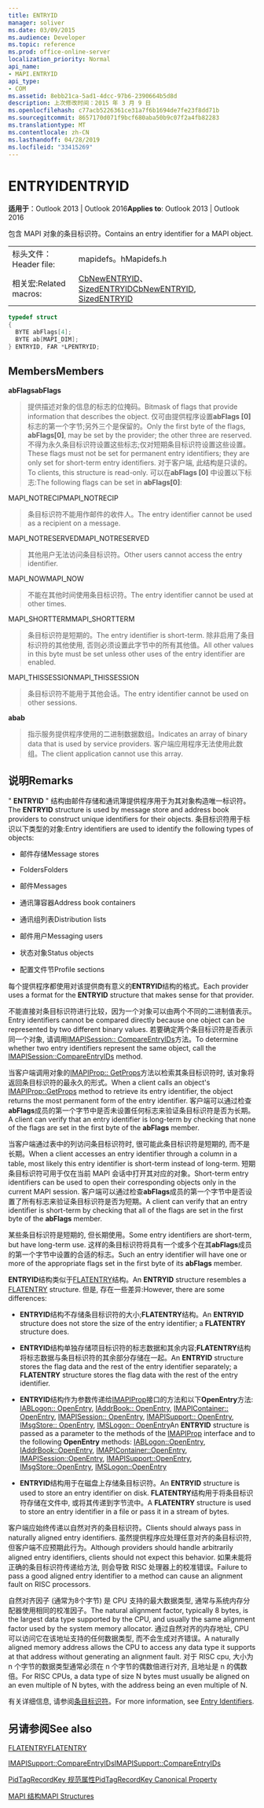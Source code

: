 ```yaml
---
title: ENTRYID
manager: soliver
ms.date: 03/09/2015
ms.audience: Developer
ms.topic: reference
ms.prod: office-online-server
localization_priority: Normal
api_name:
- MAPI.ENTRYID
api_type:
- COM
ms.assetid: 8ebb21ca-5ad1-4dcc-97b6-2390664b5d8d
description: 上次修改时间：2015 年 3 月 9 日
ms.openlocfilehash: c77acb5226361ce31a7f6b1694de7fe23f8dd71b
ms.sourcegitcommit: 8657170d071f9bcf680aba50b9c07f2a4fb82283
ms.translationtype: MT
ms.contentlocale: zh-CN
ms.lasthandoff: 04/28/2019
ms.locfileid: "33415269"
---
```

# <a name="entryid"></a><span data-ttu-id="cb668-103">ENTRYID</span><span class="sxs-lookup"><span data-stu-id="cb668-103">ENTRYID</span></span>

  
  
<span data-ttu-id="cb668-104">**适用于**：Outlook 2013 | Outlook 2016</span><span class="sxs-lookup"><span data-stu-id="cb668-104">**Applies to**: Outlook 2013 | Outlook 2016</span></span> 
  
<span data-ttu-id="cb668-105">包含 MAPI 对象的条目标识符。</span><span class="sxs-lookup"><span data-stu-id="cb668-105">Contains an entry identifier for a MAPI object.</span></span> 
  
|||
|:-----|:-----|
|<span data-ttu-id="cb668-106">标头文件：</span><span class="sxs-lookup"><span data-stu-id="cb668-106">Header file:</span></span>  <br/> |<span data-ttu-id="cb668-107">mapidefs。h</span><span class="sxs-lookup"><span data-stu-id="cb668-107">Mapidefs.h</span></span>  <br/> |
|<span data-ttu-id="cb668-108">相关宏:</span><span class="sxs-lookup"><span data-stu-id="cb668-108">Related macros:</span></span>  <br/> |<span data-ttu-id="cb668-109">[CbNewENTRYID](cbnewentryid.md)、 [SizedENTRYID](sizedentryid.md)</span><span class="sxs-lookup"><span data-stu-id="cb668-109">[CbNewENTRYID](cbnewentryid.md), [SizedENTRYID](sizedentryid.md)</span></span> <br/> |
   
```cpp
typedef struct
{
  BYTE abFlags[4];
  BYTE ab[MAPI_DIM];
} ENTRYID, FAR *LPENTRYID;

```

## <a name="members"></a><span data-ttu-id="cb668-110">Members</span><span class="sxs-lookup"><span data-stu-id="cb668-110">Members</span></span>

 <span data-ttu-id="cb668-111">**abFlags**</span><span class="sxs-lookup"><span data-stu-id="cb668-111">**abFlags**</span></span>
  
> <span data-ttu-id="cb668-112">提供描述对象的信息的标志的位掩码。</span><span class="sxs-lookup"><span data-stu-id="cb668-112">Bitmask of flags that provide information that describes the object.</span></span> <span data-ttu-id="cb668-113">仅可由提供程序设置**abFlags [0]** 标志的第一个字节;另外三个是保留的。</span><span class="sxs-lookup"><span data-stu-id="cb668-113">Only the first byte of the flags, **abFlags[0]**, may be set by the provider; the other three are reserved.</span></span> <span data-ttu-id="cb668-114">不得为永久条目标识符设置这些标志;仅对短期条目标识符设置这些设置。</span><span class="sxs-lookup"><span data-stu-id="cb668-114">These flags must not be set for permanent entry identifiers; they are only set for short-term entry identifiers.</span></span> <span data-ttu-id="cb668-115">对于客户端, 此结构是只读的。</span><span class="sxs-lookup"><span data-stu-id="cb668-115">To clients, this structure is read-only.</span></span> <span data-ttu-id="cb668-116">可以在**abFlags [0]** 中设置以下标志:</span><span class="sxs-lookup"><span data-stu-id="cb668-116">The following flags can be set in **abFlags[0]**:</span></span>
    
<span data-ttu-id="cb668-117">MAPI_NOTRECIP</span><span class="sxs-lookup"><span data-stu-id="cb668-117">MAPI_NOTRECIP</span></span> 
  
> <span data-ttu-id="cb668-118">条目标识符不能用作邮件的收件人。</span><span class="sxs-lookup"><span data-stu-id="cb668-118">The entry identifier cannot be used as a recipient on a message.</span></span>
    
<span data-ttu-id="cb668-119">MAPI_NOTRESERVED</span><span class="sxs-lookup"><span data-stu-id="cb668-119">MAPI_NOTRESERVED</span></span> 
  
> <span data-ttu-id="cb668-120">其他用户无法访问条目标识符。</span><span class="sxs-lookup"><span data-stu-id="cb668-120">Other users cannot access the entry identifier.</span></span>
    
<span data-ttu-id="cb668-121">MAPI_NOW</span><span class="sxs-lookup"><span data-stu-id="cb668-121">MAPI_NOW</span></span> 
  
> <span data-ttu-id="cb668-122">不能在其他时间使用条目标识符。</span><span class="sxs-lookup"><span data-stu-id="cb668-122">The entry identifier cannot be used at other times.</span></span>
    
<span data-ttu-id="cb668-123">MAPI_SHORTTERM</span><span class="sxs-lookup"><span data-stu-id="cb668-123">MAPI_SHORTTERM</span></span> 
  
> <span data-ttu-id="cb668-124">条目标识符是短期的。</span><span class="sxs-lookup"><span data-stu-id="cb668-124">The entry identifier is short-term.</span></span> <span data-ttu-id="cb668-125">除非启用了条目标识符的其他使用, 否则必须设置此字节中的所有其他值。</span><span class="sxs-lookup"><span data-stu-id="cb668-125">All other values in this byte must be set unless other uses of the entry identifier are enabled.</span></span>
    
<span data-ttu-id="cb668-126">MAPI_THISSESSION</span><span class="sxs-lookup"><span data-stu-id="cb668-126">MAPI_THISSESSION</span></span> 
  
> <span data-ttu-id="cb668-127">条目标识符不能用于其他会话。</span><span class="sxs-lookup"><span data-stu-id="cb668-127">The entry identifier cannot be used on other sessions.</span></span>
    
 <span data-ttu-id="cb668-128">**ab**</span><span class="sxs-lookup"><span data-stu-id="cb668-128">**ab**</span></span>
  
> <span data-ttu-id="cb668-129">指示服务提供程序使用的二进制数据数组。</span><span class="sxs-lookup"><span data-stu-id="cb668-129">Indicates an array of binary data that is used by service providers.</span></span> <span data-ttu-id="cb668-130">客户端应用程序无法使用此数组。</span><span class="sxs-lookup"><span data-stu-id="cb668-130">The client application cannot use this array.</span></span>
    
## <a name="remarks"></a><span data-ttu-id="cb668-131">说明</span><span class="sxs-lookup"><span data-stu-id="cb668-131">Remarks</span></span>

<span data-ttu-id="cb668-132">" **ENTRYID** " 结构由邮件存储和通讯簿提供程序用于为其对象构造唯一标识符。</span><span class="sxs-lookup"><span data-stu-id="cb668-132">The **ENTRYID** structure is used by message store and address book providers to construct unique identifiers for their objects.</span></span> <span data-ttu-id="cb668-133">条目标识符用于标识以下类型的对象:</span><span class="sxs-lookup"><span data-stu-id="cb668-133">Entry identifiers are used to identify the following types of objects:</span></span> 
  
- <span data-ttu-id="cb668-134">邮件存储</span><span class="sxs-lookup"><span data-stu-id="cb668-134">Message stores</span></span>
    
- <span data-ttu-id="cb668-135">Folders</span><span class="sxs-lookup"><span data-stu-id="cb668-135">Folders</span></span>
    
- <span data-ttu-id="cb668-136">邮件</span><span class="sxs-lookup"><span data-stu-id="cb668-136">Messages</span></span>
    
- <span data-ttu-id="cb668-137">通讯簿容器</span><span class="sxs-lookup"><span data-stu-id="cb668-137">Address book containers</span></span>
    
- <span data-ttu-id="cb668-138">通讯组列表</span><span class="sxs-lookup"><span data-stu-id="cb668-138">Distribution lists</span></span>
    
- <span data-ttu-id="cb668-139">邮件用户</span><span class="sxs-lookup"><span data-stu-id="cb668-139">Messaging users</span></span>
    
- <span data-ttu-id="cb668-140">状态对象</span><span class="sxs-lookup"><span data-stu-id="cb668-140">Status objects</span></span>
    
- <span data-ttu-id="cb668-141">配置文件节</span><span class="sxs-lookup"><span data-stu-id="cb668-141">Profile sections</span></span>
    
<span data-ttu-id="cb668-142">每个提供程序都使用对该提供商有意义的**ENTRYID**结构的格式。</span><span class="sxs-lookup"><span data-stu-id="cb668-142">Each provider uses a format for the **ENTRYID** structure that makes sense for that provider.</span></span> 
  
<span data-ttu-id="cb668-143">不能直接对条目标识符进行比较，因为一个对象可以由两个不同的二进制值表示。</span><span class="sxs-lookup"><span data-stu-id="cb668-143">Entry identifiers cannot be compared directly because one object can be represented by two different binary values.</span></span> <span data-ttu-id="cb668-144">若要确定两个条目标识符是否表示同一个对象, 请调用[IMAPISession:: CompareEntryIDs](imapisession-compareentryids.md)方法。</span><span class="sxs-lookup"><span data-stu-id="cb668-144">To determine whether two entry identifiers represent the same object, call the [IMAPISession::CompareEntryIDs](imapisession-compareentryids.md) method.</span></span> 
  
<span data-ttu-id="cb668-145">当客户端调用对象的[IMAPIProp:: GetProps](imapiprop-getprops.md)方法以检索其条目标识符时, 该对象将返回条目标识符的最永久的形式。</span><span class="sxs-lookup"><span data-stu-id="cb668-145">When a client calls an object's [IMAPIProp::GetProps](imapiprop-getprops.md) method to retrieve its entry identifier, the object returns the most permanent form of the entry identifier.</span></span> <span data-ttu-id="cb668-146">客户端可以通过检查**abFlags**成员的第一个字节中是否未设置任何标志来验证条目标识符是否为长期。</span><span class="sxs-lookup"><span data-stu-id="cb668-146">A client can verify that an entry identifier is long-term by checking that none of the flags are set in the first byte of the **abFlags** member.</span></span> 
  
<span data-ttu-id="cb668-147">当客户端通过表中的列访问条目标识符时, 很可能此条目标识符是短期的, 而不是长期。</span><span class="sxs-lookup"><span data-stu-id="cb668-147">When a client accesses an entry identifier through a column in a table, most likely this entry identifier is short-term instead of long-term.</span></span> <span data-ttu-id="cb668-148">短期条目标识符可用于仅在当前 MAPI 会话中打开其对应的对象。</span><span class="sxs-lookup"><span data-stu-id="cb668-148">Short-term entry identifiers can be used to open their corresponding objects only in the current MAPI session.</span></span> <span data-ttu-id="cb668-149">客户端可以通过检查**abFlags**成员的第一个字节中是否设置了所有标志来验证条目标识符是否为短期。</span><span class="sxs-lookup"><span data-stu-id="cb668-149">A client can verify that an entry identifier is short-term by checking that all of the flags are set in the first byte of the **abFlags** member.</span></span> 
  
<span data-ttu-id="cb668-150">某些条目标识符是短期的, 但长期使用。</span><span class="sxs-lookup"><span data-stu-id="cb668-150">Some entry identifiers are short-term, but have long-term use.</span></span> <span data-ttu-id="cb668-151">这样的条目标识符将具有一个或多个在其**abFlags**成员的第一个字节中设置的合适的标志。</span><span class="sxs-lookup"><span data-stu-id="cb668-151">Such an entry identifier will have one or more of the appropriate flags set in the first byte of its **abFlags** member.</span></span> 
  
<span data-ttu-id="cb668-152">**ENTRYID**结构类似于[FLATENTRY](flatentry.md)结构。</span><span class="sxs-lookup"><span data-stu-id="cb668-152">An **ENTRYID** structure resembles a [FLATENTRY](flatentry.md) structure.</span></span> <span data-ttu-id="cb668-153">但是, 存在一些差异:</span><span class="sxs-lookup"><span data-stu-id="cb668-153">However, there are some differences:</span></span> 
  
- <span data-ttu-id="cb668-154">**ENTRYID**结构不存储条目标识符的大小;**FLATENTRY**结构。</span><span class="sxs-lookup"><span data-stu-id="cb668-154">An **ENTRYID** structure does not store the size of the entry identifier; a **FLATENTRY** structure does.</span></span> 
    
- <span data-ttu-id="cb668-155">**ENTRYID**结构单独存储项目标识符的标志数据和其余内容;**FLATENTRY**结构将标志数据与条目标识符的其余部分存储在一起。</span><span class="sxs-lookup"><span data-stu-id="cb668-155">An **ENTRYID** structure stores the flag data and the rest of the entry identifier separately; a **FLATENTRY** structure stores the flag data with the rest of the entry identifier.</span></span> 
    
- <span data-ttu-id="cb668-156">**ENTRYID**结构作为参数传递给[IMAPIProp](imapipropiunknown.md)接口的方法和以下**OpenEntry**方法: [IABLogon:: OpenEntry](iablogon-openentry.md), [IAddrBook:: OpenEntry](iaddrbook-openentry.md), [IMAPIContainer:: OpenEntry](imapicontainer-openentry.md), [IMAPISession:: OpenEntry](imapisession-openentry.md), [IMAPISupport:: OpenEntry](imapisupport-openentry.md), [IMsgStore:: OpenEntry](imsgstore-openentry.md), [IMSLogon:: OpenEntry](imslogon-openentry.md)</span><span class="sxs-lookup"><span data-stu-id="cb668-156">An **ENTRYID** structure is passed as a parameter to the methods of the [IMAPIProp](imapipropiunknown.md) interface and to the following **OpenEntry** methods: [IABLogon::OpenEntry](iablogon-openentry.md), [IAddrBook::OpenEntry](iaddrbook-openentry.md), [IMAPIContainer::OpenEntry](imapicontainer-openentry.md), [IMAPISession::OpenEntry](imapisession-openentry.md), [IMAPISupport::OpenEntry](imapisupport-openentry.md), [IMsgStore::OpenEntry](imsgstore-openentry.md), [IMSLogon::OpenEntry](imslogon-openentry.md)</span></span>
    
- <span data-ttu-id="cb668-157">**ENTRYID**结构用于在磁盘上存储条目标识符。</span><span class="sxs-lookup"><span data-stu-id="cb668-157">An **ENTRYID** structure is used to store an entry identifier on disk.</span></span> <span data-ttu-id="cb668-158">**FLATENTRY**结构用于将条目标识符存储在文件中, 或将其传递到字节流中。</span><span class="sxs-lookup"><span data-stu-id="cb668-158">A **FLATENTRY** structure is used to store an entry identifier in a file or pass it in a stream of bytes.</span></span> 
    
<span data-ttu-id="cb668-159">客户端应始终传递以自然对齐的条目标识符。</span><span class="sxs-lookup"><span data-stu-id="cb668-159">Clients should always pass in naturally aligned entry identifiers.</span></span> <span data-ttu-id="cb668-160">虽然提供程序应处理任意对齐的条目标识符, 但客户端不应预期此行为。</span><span class="sxs-lookup"><span data-stu-id="cb668-160">Although providers should handle arbitrarily aligned entry identifiers, clients should not expect this behavior.</span></span> <span data-ttu-id="cb668-161">如果未能将正确的条目标识符传递给方法, 则会导致 RISC 处理器上的校准错误。</span><span class="sxs-lookup"><span data-stu-id="cb668-161">Failure to pass a good aligned entry identifier to a method can cause an alignment fault on RISC processors.</span></span> 
  
<span data-ttu-id="cb668-162">自然对齐因子 (通常为8个字节) 是 CPU 支持的最大数据类型, 通常与系统内存分配器使用相同的校准因子。</span><span class="sxs-lookup"><span data-stu-id="cb668-162">The natural alignment factor, typically 8 bytes, is the largest data type supported by the CPU, and usually the same alignment factor used by the system memory allocator.</span></span> <span data-ttu-id="cb668-163">通过自然对齐的内存地址, CPU 可以访问它在该地址支持的任何数据类型, 而不会生成对齐错误。</span><span class="sxs-lookup"><span data-stu-id="cb668-163">A naturally aligned memory address allows the CPU to access any data type it supports at that address without generating an alignment fault.</span></span> <span data-ttu-id="cb668-164">对于 RISC cpu, 大小为 n 个字节的数据类型通常必须在 n 个字节的偶数倍进行对齐, 且地址是 n 的偶数倍。</span><span class="sxs-lookup"><span data-stu-id="cb668-164">For RISC CPUs, a data type of size N bytes must usually be aligned on an even multiple of N bytes, with the address being an even multiple of N.</span></span>
  
<span data-ttu-id="cb668-165">有关详细信息, 请参阅[条目标识符](mapi-entry-identifiers.md)。</span><span class="sxs-lookup"><span data-stu-id="cb668-165">For more information, see [Entry Identifiers](mapi-entry-identifiers.md).</span></span> 
  
## <a name="see-also"></a><span data-ttu-id="cb668-166">另请参阅</span><span class="sxs-lookup"><span data-stu-id="cb668-166">See also</span></span>



[<span data-ttu-id="cb668-167">FLATENTRY</span><span class="sxs-lookup"><span data-stu-id="cb668-167">FLATENTRY</span></span>](flatentry.md)
  
[<span data-ttu-id="cb668-168">IMAPISupport::CompareEntryIDs</span><span class="sxs-lookup"><span data-stu-id="cb668-168">IMAPISupport::CompareEntryIDs</span></span>](imapisupport-compareentryids.md)
  
[<span data-ttu-id="cb668-169">PidTagRecordKey 规范属性</span><span class="sxs-lookup"><span data-stu-id="cb668-169">PidTagRecordKey Canonical Property</span></span>](pidtagrecordkey-canonical-property.md)


[<span data-ttu-id="cb668-170">MAPI 结构</span><span class="sxs-lookup"><span data-stu-id="cb668-170">MAPI Structures</span></span>](mapi-structures.md)


